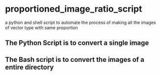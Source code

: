 # proportioned_image_ratio_script
a python and shell script to automate the process of making all the images of vector type with same proportion



## The Python Script is to convert a single image



## The Bash script is to convert the images of a entire directory
